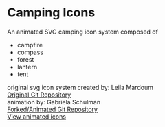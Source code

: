 # Camping Icons

An animated SVG camping icon system composed of
* campfire
* compass
* forest
* lantern
* tent

original svg icon system created by:
Leila Mardoum  
[Original Git Repository](https://github.com/leilamar/camping-icons)  
animation by: Gabriela Schulman   
[Forked/Animated Git Repository](https://github.com/gschulman15/camping-icons)  
[View animated icons](http://i6.cims.nyu.edu/~gs2590/drawing/vcs/iconsys_animation.html)
